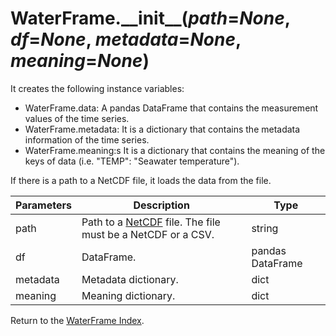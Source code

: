 # WaterFrame.\_\_init\_\_(*path*=*None*, *df*=*None*, *metadata*=*None*, *meaning*=*None*)

It creates the following instance variables:

* WaterFrame.data: A pandas DataFrame that contains the measurement values of the time series.
* WaterFrame.metadata: It is a dictionary that contains the metadata information of the time series.
* WaterFrame.meaning:s  It is a dictionary that contains the meaning of the keys of data (i.e. "TEMP": "Seawater temperature").

If there is a path to a NetCDF file, it loads the data from the file.

Parameters | Description | Type
--- | --- | ---
path | Path to a [NetCDF](http://www.oceansites.org/data/) file. The file must be a NetCDF or a CSV. | string
df | DataFrame. | pandas DataFrame
metadata | Metadata dictionary. | dict
meaning | Meaning dictionary. | dict

Return to the [WaterFrame Index](index_waterframe.md).
